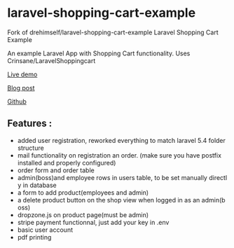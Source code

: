 # laravel-shopping-cart-example
Fork of drehimself/laravel-shopping-cart-example
Laravel Shopping Cart Example

An example Laravel App with Shopping Cart functionality. Uses Crinsane/LaravelShoppingcart  

[Live demo](http://cartdemo.andredemos.ca/"Demo")

[Blog post](http://andremadarang.com/implementing-a-shopping-cart-in-laravel/ "Blog post")

[Github](https://github.com/drehimself/laravel-shopping-cart-example#laravel-shopping-cart-example/"Github")

Features :
---
* added user registration, reworked everything to match laravel 5.4 folder structure
* mail functionality on registration an order. (make sure you have postfix installed and properly configured)
* order form and order table
* admin(boss)and employee rows in users table, to be set manually directly in database
* a form to add product(employees and admin)
* a delete product button on the shop view when logged in as an admin(boss)
* dropzone.js on product page(must be admin)
* stripe payment functionnal, just add your key in .env
* basic user account
* pdf printing
